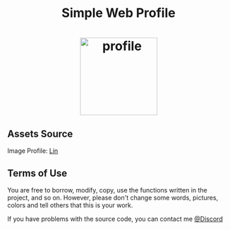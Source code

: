 <h1 align="center">Simple Web Profile<h1>
<p align="center" width="100%">
    <img height="175px" src="https://i.imgur.com/W6mUoiN.png" alt="profile">
</p>

## Assets Source

<!-- Image Background Source: [Wallpapper Engine](https://steamcommunity.com/sharedfiles/filedetails/?id=2795211854)<br> -->
Image Profile: [Lin](https://www.toweroffantasy-global.com/images/Lin-a.jpg)
## Terms of Use

You are free to borrow, modify, copy, use the functions written in the project, and so on. However, please don't change some words, pictures, colors and tell others that this is your work.

If you have problems with the source code, you can contact me [@Discord](https://discord.com/users/442224069899976707)